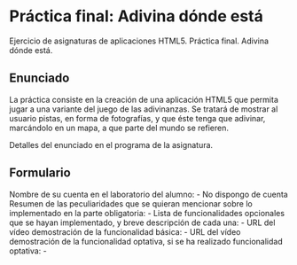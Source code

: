# Práctica final: Adivina dónde está

Ejercicio de asignaturas de aplicaciones HTML5. Práctica final. Adivina dónde está.

## Enunciado

La práctica consiste en la creación de una aplicación HTML5 que permita jugar a una variante del juego de las adivinanzas. Se tratará de mostrar al usuario pistas, en forma de fotografías, y que éste tenga que adivinar, marcándolo en un mapa, a que parte del mundo se refieren.

Detalles del enunciado en el programa de la asignatura.

## Formulario

Nombre de su cuenta en el laboratorio del alumno:
    - No dispongo de cuenta
Resumen de las peculiaridades que se quieran mencionar sobre lo implementado en la parte obligatoria:
    -
Lista de funcionalidades opcionales que se hayan implementado, y breve descripción de cada una:
    - 
URL del vídeo demostración de la funcionalidad básica:
    - 
URL del vídeo demostración de la funcionalidad optativa, si se ha realizado funcionalidad optativa:
    - 